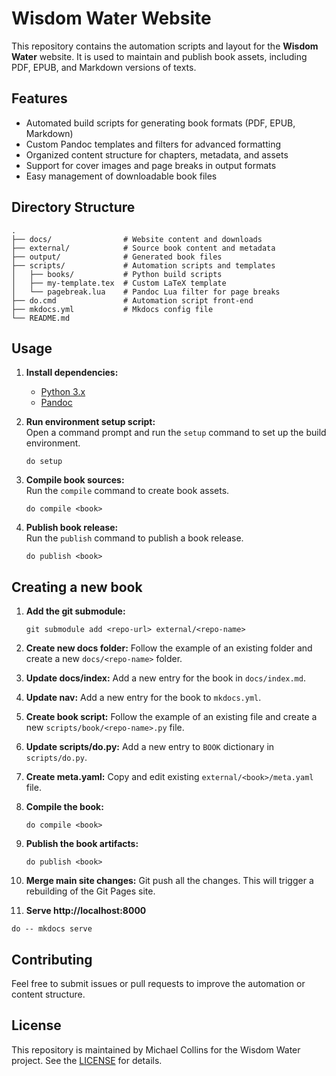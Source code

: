 # Wisdom Water Website

This repository contains the automation scripts and layout for the **Wisdom Water** website. It is used to maintain and publish book assets, including PDF, EPUB, and Markdown versions of texts.

## Features

- Automated build scripts for generating book formats (PDF, EPUB, Markdown)
- Custom Pandoc templates and filters for advanced formatting
- Organized content structure for chapters, metadata, and assets
- Support for cover images and page breaks in output formats
- Easy management of downloadable book files

## Directory Structure

```
.
├── docs/                # Website content and downloads
├── external/            # Source book content and metadata
├── output/              # Generated book files
├── scripts/             # Automation scripts and templates
│   ├── books/           # Python build scripts
│   ├── my-template.tex  # Custom LaTeX template
│   └── pagebreak.lua    # Pandoc Lua filter for page breaks
├── do.cmd               # Automation script front-end
├── mkdocs.yml           # Mkdocs config file
└── README.md
```

## Usage

1. **Install dependencies:**  
   - [Python 3.x](https://www.python.org/)
   - [Pandoc](https://pandoc.org/)

2. **Run environment setup script:**  
   Open a command prompt and run the `setup` command to set up the build environment.
   ```
   do setup
   ```

3. **Compile book sources:**  
   Run the `compile` command to create book assets.
   ```
   do compile <book>
   ```

4. **Publish book release:**  
   Run the `publish` command to publish a book release.
   ```
   do publish <book>
   ```

## Creating a new book

1. **Add the git submodule:**
   ```
   git submodule add <repo-url> external/<repo-name>
   ```

2. **Create new docs folder:**
   Follow the example of an existing folder and create a new `docs/<repo-name>` folder.

3. **Update docs/index:**
   Add a new entry for the book in `docs/index.md`.

4. **Update nav:**
   Add a new entry for the book to `mkdocs.yml`.

5. **Create book script:**
   Follow the example of an existing file and create a new `scripts/book/<repo-name>.py` file.

6. **Update scripts/do.py:**
   Add a new entry to `BOOK` dictionary in `scripts/do.py`.

7. **Create meta.yaml:**
   Copy and edit existing `external/<book>/meta.yaml` file.


8. **Compile the book:**
   ```
   do compile <book>
   ```

9. **Publish the book artifacts:**
   ```
   do publish <book>
   ```

10. **Merge main site changes:**
   Git push all the changes. This will trigger a rebuilding of the Git Pages site.

11. **Serve http://localhost:8000**
   ```
   do -- mkdocs serve
   ```

## Contributing

Feel free to submit issues or pull requests to improve the automation or content structure.

## License

This repository is maintained by Michael Collins for the Wisdom Water project. See the [LICENSE](LICENSE) for details.
